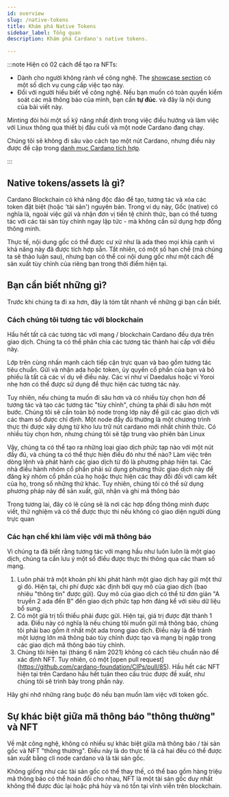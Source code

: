 ```yaml
---
id: overview
slug: /native-tokens
title: Khám phá Native Tokens
sidebar_label: Tổng quan
description: Khám phá Cardano's native tokens. 

---
```


:::note
Hiện có 02 cách để tạo ra NFTs:

- Dành cho người không rành về công nghệ. The [showcase section](../../showcase/?tags=nft) có một số dịch vụ cung cấp việc tạo này.
- Đổi với người hiểu biết về công nghệ. Nếu bạn muốn có toàn quyền kiểm soát các mã thông báo của mình, bạn cần **tự đúc**. và đây là nội dung của bài viết này.

Minting đòi hỏi một số kỹ năng nhất định trong việc điều hướng và làm việc với Linux thông qua thiết bị đầu cuối và một node Cardano đang chạy.
 
Chúng tôi sẽ không đi sâu vào cách tạo một nút Cardano, nhưng điều này được đề cập trong [danh mục Cardano tích hợp](https://cardano2vn.io/docs/integrate-cardano/overview).

:::

## Native tokens/assets là gì?
Cardano Blockchain có khả năng độc đáo để tạo, tương tác và xóa các token đặt biệt (hoặc 'tài sản') nguyên bản. Trong ví dụ này, Gốc (native) có nghĩa là, ngoài việc gửi và nhận đơn vị tiền tệ chính thức, bạn có thể tương tác với các tài sản tùy chỉnh ngay lập tức - mà không cần sử dụng hợp đồng thông minh.

Thực tế, nội dung gốc có thể được cư xử như là ada theo mọi khía cạnh vì khả năng này đã được tích hợp sẵn. Tất nhiên, có một số hạn chế (mà chúng ta sẽ thảo luận sau), nhưng bạn có thể coi nội dung gốc như một cách để sản xuất tùy chỉnh của riêng bạn trong thời điểm hiện tại.


## Bạn cần biết những gì?
Trước khi chúng ta đi xa hơn, đây là tóm tắt nhanh về những gì bạn cần biết.

### Cách chúng tôi tương tác với blockchain
Hầu hết tất cả các tương tác với mạng / blockchain Cardano đều dựa trên giao dịch. Chúng ta có thể phân chia các tương tác thành hai cấp với điều này.

Lớp trên cùng nhấn mạnh cách tiếp cận trực quan và bao gồm tương tác tiêu chuẩn. Gửi và nhận ada hoặc token, ủy quyền cổ phần của bạn và bỏ phiếu là tất cả các ví dụ về điều này. Các ví như ví Daedalus hoặc ví Yoroi nhẹ hơn có thể được sử dụng để thực hiện các tương tác này.

Tuy nhiên, nếu chúng ta muốn đi sâu hơn và có nhiều tùy chọn hơn để tương tác và tạo các tương tác "tùy chỉnh", chúng ta phải đi sâu hơn một bước. Chúng tôi sẽ cần toàn bộ node trong lớp này để gửi các giao dịch với các tham số được chỉ định. Một node đầy đủ thường là một chương trình thực thi được xây dựng từ kho lưu trữ nút cardano mới nhất chính thức. Có nhiều tùy chọn hơn, nhưng chúng tôi sẽ tập trung vào phiên bản Linux

Vậy, chúng ta có thể tạo ra những loại giao dịch phức tạp nào với một nút đầy đủ, và chúng ta có thể thực hiện điều đó như thế nào? Làm việc trên dòng lệnh và phát hành các giao dịch từ đó là phương pháp hiện tại. Các nhà điều hành nhóm cổ phần phải sử dụng phương thức giao dịch này để đăng ký nhóm cổ phần của họ hoặc thực hiện các thay đổi đối với cam kết của họ, trong số những thứ khác. Tuy nhiên, chúng tôi có thể sử dụng phương pháp này để sản xuất, gửi, nhận và ghi mã thông báo

Trong tương lai, đây có lẽ cũng sẽ là nơi các hợp đồng thông minh được viết, thử nghiệm và có thể được thực thi nếu không có giao diện người dùng trực quan
 

### Các hạn chế khi làm việc với mã thông báo

Vì chúng ta đã biết rằng tương tác với mạng hầu như luôn luôn là một giao dịch, chúng ta cần lưu ý một số điều được thực thi thông qua các tham số mạng.

1. Luôn phải trả một khoản phí khi phát hành một giao dịch hay gửi một thứ gì đó. Hiện tại, chi phí được xác định bởi quy mô của giao dịch (bao nhiêu "thông tin" được gửi). Quy mô của giao dịch có thể từ đơn giản "A truyền 2 ada đến B" đến giao dịch phức tạp hơn đáng kể với siêu dữ liệu bổ sung.
2. Có một giá trị tối thiểu phải được gửi. Hiện tại, giá trị được đặt thành 1 ada. Điều này có nghĩa là nếu chúng tôi muốn gửi mã thông báo, chúng tôi phải bao gồm ít nhất một ada trong giao dịch. Điều này là để tránh một lượng lớn mã thông báo tùy chỉnh được tạo và mạng bị ngập trong các giao dịch mã thông báo tùy chỉnh.
3. Chúng tôi hiện tại (tháng 6 năm 2021) không có cách tiêu chuẩn nào để xác định NFT. Tuy nhiên, có một [open pull request] (https://github.com/cardano-foundation/CIPs/pull/85). Hầu hết các NFT hiện tại trên Cardano hầu hết tuân theo cấu trúc được đề xuất, như chúng tôi sẽ trình bày trong phần này.

Hãy ghi nhớ những ràng buộc đó nếu bạn muốn làm việc với token gốc.
 

## Sự khác biệt giữa mã thông báo "thông thường" và NFT

Về mặt công nghệ, không có nhiều sự khác biệt giữa mã thông báo / tài sản gốc và NFT "thông thường". Điều này là do thực tế là cả hai đều có thể được sản xuất bằng cli node cardano và là tài sản gốc.

Không giống như các tài sản gốc có thể thay thế, có thể bao gồm hàng triệu mã thông báo có thể hoán đổi cho nhau, NFT là một tài sản gốc duy nhất không thể được đúc lại hoặc phá hủy và nó tồn tại vĩnh viễn trên blockchain.
